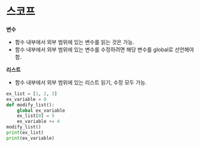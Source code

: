 # 스코프


**변수**
* 함수 내부에서 외부 범위에 있는 변수를 읽는 것은 가능.
* 함수 내부에서 외부 범위에 있는 변수를 수정하려면 해당 변수를 global로 선언해야 함.

**리스트**
* 함수 내부에서 외부 범위에 있는 리스트 읽기, 수정 모두 가능.


```python
ex_list = [1, 2, 3]
ex_variable = 0
def modify_list():
    global ex_variable
    ex_list[0] = 5
    ex_variable += 4
modify_list()
print(ex_list)
print(ex_variable)
```
